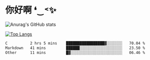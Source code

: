 # 你好啊 ❛‿˂✨

![Anurag's GitHub stats](https://github-readme-stats.vercel.app/api?username=ZombieFly&count_private=true&show_icons=true)

[![Top Langs](https://github-readme-stats.vercel.app/api/top-langs/?username=ZombieFly&layout=compact&count_private=true&hide=Ruby,makefile)](https://github.com/anuraghazra/github-readme-stats)

<!--START_SECTION:waka-->

```txt
C          2 hrs 5 mins    █████████████████▓░░░░░░░   70.04 %
Markdown   41 mins         ██████░░░░░░░░░░░░░░░░░░░   23.50 %
Other      11 mins         █▓░░░░░░░░░░░░░░░░░░░░░░░   06.46 %
```

<!--END_SECTION:waka-->

